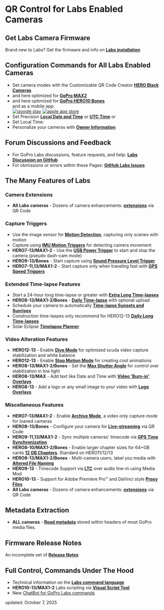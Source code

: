 # QR Control for Labs Enabled Cameras

<script src="../jquery.min.js"></script>
<script src="../qrcodeborder.js"></script>
<style>
        #qrcode{
            width: 100%;
        }
        div{
            width: 100%;
            display: inline-block;
        }
</style>


## Get Labs Camera Firmware
Brand new to Labs? Get the firmware and info on [**Labs installation**](https://gopro.github.io/labs)

## Configuration Commands for All Labs Enabled Cameras

* Set camera modes with the Customizable QR Code Creator [**HERO Black Cameras**](./custom)<br>
* and here optimized for [**GoPro MAX2**](./max2)<br>
* and here optimized for [**GoPro HERO10 Bones**](../bones)<br>
and as a mobile app:<br>
[![google play](google-play-823.png)](https://play.google.com/store/apps/details?id=com.miscdata.qrcontrol)
[![apple app store](apple-store-823.png)](https://apps.apple.com/us/app/gopro-app/id1518134202)
* Set Precision [**Local Date and Time**](./precisiontime) or [**UTC Time**](./precisiontime_utc) or
* <div id="qrcode">Set Local Time:</div>
* Personalize your cameras with [**Owner Information**](./owner)

## Forum Discussions and Feedback 
* For GoPro Labs discussions, feature requests, and help: [**Labs Discussion on GitHub**](https://github.com/gopro/labs/discussions)
* For obmissions or errors within these Pages: [**GitHub Labs Issues**](https://github.com/gopro/labs/issues)

## The Many Features of Labs

### Camera Extensions
* **All Labs cameras** - Dozens of camera enhancements: [**extensions**](./extensions) via QR Code

### Capture Triggers 
* Use the image sensor for [**Motion Detection**](./motion), capturing only scenes with motion
* Capture using [**IMU Motion Triggers**](./imutrigger) for detecting camera movement
* **HERO7-13/MAX1-2** - Use the [**USB Power Trigger**](./usb) to start and stop the camera (pseudo dash-cam mode)
* **HERO9-13/Bones** - Start capture using [**Sound Pressure Level Trigger**](./spltrigger)
* **HERO7-11,13/MAX1-2** - Start capture only when traveling fast with [**GPS Speed Triggers**](./speedtrigger) 

### Extended Time-lapse Features 
* Start a 24-hour long time-lapse or greater with [**Extra Long Time-lapses**](./longtimelapse)
* **HERO8-13/MAX1-2/Bones** - [**Daily Time-lapse**](./dailytl) with optional upload
* Schedule your camera to automatically [**Time-lapse Sunsets and Sunrises**](./solartimelapse)
* Construction time-laspes only recommend for HERO12-13 [**Daily Long Time-lapses**](./construction)
* Solar Eclipse [**Timelapse Planner**](./eclipse)

### Video Alteration Features
* **HERO12-13** - Enable [**Dive Mode**](./divemode) for optimized scuda video capture stabilization and white balance
* **HERO12-13** - Enable [**Stop Motion Mode**](./stopmotion) for creating cool animations
* **HERO8-13/MAX1-2/Bones** - Set the [**Max Shutter Angle**](./maxshut) for control over stabilization in low light
* **HERO8-13/MAX** - Add text like Date and Time with [**Video 'Burn-in' Overlays**](./overlays)
* **HERO8-13** - Add a logo or any small image to your video with [**Logo Overlays**](./logo)

### Miscellaneous Features
* **HERO7-13/MAX1-2** - Enable [**Archive Mode**](./archive), a video only capture mode for loaned cameras 
* **HERO8-13/Bones** - Configure your camera for [**Live-streaming**](./rtmp) via QR Code
* **HERO9-11,13/MAX1-2** - Sync multiple cameras' timecode via [**GPS Time Synchronization**](./gpssync)
* **HERO8-10/MAX1-2/Bones** - Enable larger chapter sizes for 64+GB cards [**12 GB Chapters**](./chapters). Standard on HERO11/12/13
* **HERO8-13/MAX1-2/Bones** - Multi-camera users, label you media with [**Altered File Naming**](./basename)
* **HERO9-13** - Timecode Support via [**LTC**](./ltc) over audio line-in using Media Mod 
* **HERO10-13** - Support for Adobe Premiere Pro™ and DaVinci style [**Proxy Files**](./proxies) 
* **All Labs cameras** - Dozens of camera enhancements: [**extensions**](./extensions) via QR Code

## Metadata Extraction
* **ALL cameras** - [**Read metadata**](./metadata) stored within headers of most GoPro media files.

<!--
## Features Phased Out
If we don't see feedback on features it may not get ported to the next camera. If you are using a Labs feature, please provide feedback.
* **HERO9** - Experimental on camera real-time [**Media Encryption**](./encrypt) during capture
* **HERO8/9** Set the [**Exposure Lock**](./explock) via QR Code
* **HERO9** - Enable media [**encryption**](./encrypt) for increased security
* Subset of commands for the [**HERO 5 Session**](./session5). Limit to camera settings, date & time, scheduled captures and ownership information. -->

## Firmware Release Notes 
An incomplete set of [**Release Notes**](./notes) 

## Full Control, Commands Under The Hood 
* Technical information on the [**Labs command language**](./tech)
* **HERO10-13/MAX1-2** Labs scripting via [**Visual Script Tool**](https://gopro.github.io/labs/build/)
* New [ChatBot for GoPro Labs commands](https://bit.ly/chat_gp_labs)

updated: October 7, 2025


<script>
var once = true;
var qrcode;
var cmd = "";

function makeQR() {	
  if(once === true)
  {
    qrcode = new QRCode(document.getElementById("qrcode"), 
    {
      text : "oT0",
      width : 360,
      height : 360,
      correctLevel : QRCode.CorrectLevel.M
    });
    once = false;
  }
}
function padTime(i) {
  if (i < 10) {i = "0" + i;}  // add zero in front of numbers < 10
  return i;
}
function timeLoop()
{
  var today;
  var yy,mm,dd,h,m,s;
  
  today = new Date();
  yy = today.getFullYear() - 2000;
  mm = today.getMonth() + 1;
  dd = today.getDate();
  h = today.getHours();
  m = today.getMinutes();
  s = today.getSeconds();
  ms = today.getMilliseconds();
  yy = padTime(yy);
  mm = padTime(mm);
  dd = padTime(dd);
  h = padTime(h);
  m = padTime(m);
  s = padTime(s);
  


  cmd = "oT" + yy + mm + dd + h + m + s;
  qrcode.clear(); 
  qrcode.makeCode(cmd);
 
  var t = setTimeout(timeLoop, 500);
}

function myReloadFunction() {
  location.reload();
}

makeQR();
timeLoop();

</script>
